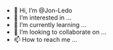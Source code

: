 - 👋 Hi, I’m @Jon-Ledo
- 👀 I’m interested in ...
- 🌱 I’m currently learning ...
- 💞️ I’m looking to collaborate on ...
- 📫 How to reach me ...

<!---
Jon-Ledo/Jon-Ledo is a ✨ special ✨ repository because its `README.md` (this file) appears on your GitHub profile.
You can click the Preview link to take a look at your changes.
--->
